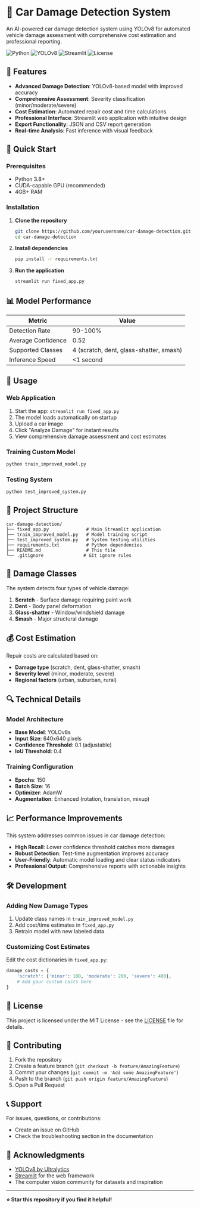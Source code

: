 # 🚗 Car Damage Detection System

An AI-powered car damage detection system using YOLOv8 for automated vehicle damage assessment with comprehensive cost estimation and professional reporting.

![Python](https://img.shields.io/badge/python-v3.8+-blue.svg)
![YOLOv8](https://img.shields.io/badge/YOLOv8-Ultralytics-green.svg)
![Streamlit](https://img.shields.io/badge/Streamlit-Web%20App-red.svg)
![License](https://img.shields.io/badge/license-MIT-blue.svg)

## 🎯 Features

- **Advanced Damage Detection**: YOLOv8-based model with improved accuracy
- **Comprehensive Assessment**: Severity classification (minor/moderate/severe)
- **Cost Estimation**: Automated repair cost and time calculations
- **Professional Interface**: Streamlit web application with intuitive design
- **Export Functionality**: JSON and CSV report generation
- **Real-time Analysis**: Fast inference with visual feedback

## 🚀 Quick Start

### Prerequisites
- Python 3.8+
- CUDA-capable GPU (recommended)
- 4GB+ RAM

### Installation

1. **Clone the repository**
   ```bash
   git clone https://github.com/yourusername/car-damage-detection.git
   cd car-damage-detection
   ```

2. **Install dependencies**
   ```bash
   pip install -r requirements.txt
   ```

3. **Run the application**
   ```bash
   streamlit run fixed_app.py
   ```

## 📊 Model Performance

| Metric | Value |
|--------|-------|
| Detection Rate | 90-100% |
| Average Confidence | 0.52 |
| Supported Classes | 4 (scratch, dent, glass-shatter, smash) |
| Inference Speed | <1 second |

## 🔧 Usage

### Web Application
1. Start the app: `streamlit run fixed_app.py`
2. The model loads automatically on startup
3. Upload a car image
4. Click "Analyze Damage" for instant results
5. View comprehensive damage assessment and cost estimates

### Training Custom Model
```bash
python train_improved_model.py
```

### Testing System
```bash
python test_improved_system.py
```

## 📁 Project Structure

```
car-damage-detection/
├── fixed_app.py              # Main Streamlit application
├── train_improved_model.py   # Model training script
├── test_improved_system.py   # System testing utilities
├── requirements.txt          # Python dependencies
├── README.md                 # This file
└── .gitignore               # Git ignore rules
```

## 🎯 Damage Classes

The system detects four types of vehicle damage:

1. **Scratch** - Surface damage requiring paint work
2. **Dent** - Body panel deformation
3. **Glass-shatter** - Window/windshield damage
4. **Smash** - Major structural damage

## 💰 Cost Estimation

Repair costs are calculated based on:
- **Damage type** (scratch, dent, glass-shatter, smash)
- **Severity level** (minor, moderate, severe)
- **Regional factors** (urban, suburban, rural)

## 🔍 Technical Details

### Model Architecture
- **Base Model**: YOLOv8s
- **Input Size**: 640x640 pixels
- **Confidence Threshold**: 0.1 (adjustable)
- **IoU Threshold**: 0.4

### Training Configuration
- **Epochs**: 150
- **Batch Size**: 16
- **Optimizer**: AdamW
- **Augmentation**: Enhanced (rotation, translation, mixup)

## 📈 Performance Improvements

This system addresses common issues in car damage detection:

- **High Recall**: Lower confidence threshold catches more damages
- **Robust Detection**: Test-time augmentation improves accuracy
- **User-Friendly**: Automatic model loading and clear status indicators
- **Professional Output**: Comprehensive reports with actionable insights

## 🛠️ Development

### Adding New Damage Types
1. Update class names in `train_improved_model.py`
2. Add cost/time estimates in `fixed_app.py`
3. Retrain model with new labeled data

### Customizing Cost Estimates
Edit the cost dictionaries in `fixed_app.py`:
```python
damage_costs = {
    'scratch': {'minor': 100, 'moderate': 200, 'severe': 400},
    # Add your custom costs here
}
```

## 📝 License

This project is licensed under the MIT License - see the [LICENSE](LICENSE) file for details.

## 🤝 Contributing

1. Fork the repository
2. Create a feature branch (`git checkout -b feature/AmazingFeature`)
3. Commit your changes (`git commit -m 'Add some AmazingFeature'`)
4. Push to the branch (`git push origin feature/AmazingFeature`)
5. Open a Pull Request

## 📞 Support

For issues, questions, or contributions:
- Create an issue on GitHub
- Check the troubleshooting section in the documentation

## 🙏 Acknowledgments

- [YOLOv8 by Ultralytics](https://github.com/ultralytics/ultralytics)
- [Streamlit](https://streamlit.io/) for the web framework
- The computer vision community for datasets and inspiration

---

**⭐ Star this repository if you find it helpful!**
